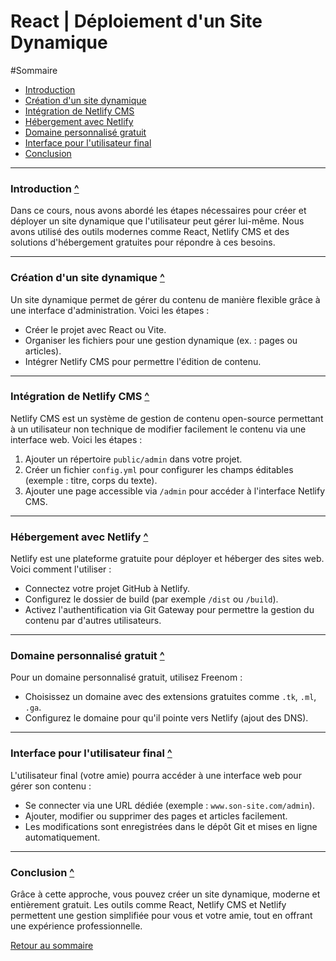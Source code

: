# React | Déploiement d'un Site Dynamique

#Sommaire

- [Introduction](#)
- [Création d'un site dynamique](#)
- [Intégration de Netlify CMS](#)
- [Hébergement avec Netlify](#)
- [Domaine personnalisé gratuit](#)
- [Interface pour l'utilisateur final](#)
- [Conclusion](#)

---

### Introduction [^](#sommaire)
Dans ce cours, nous avons abordé les étapes nécessaires pour créer et déployer un site dynamique que l'utilisateur peut gérer lui-même. Nous avons utilisé des outils modernes comme React, Netlify CMS et des solutions d'hébergement gratuites pour répondre à ces besoins.

---

### Création d'un site dynamique [^](#sommaire)
Un site dynamique permet de gérer du contenu de manière flexible grâce à une interface d'administration. Voici les étapes :
- Créer le projet avec React ou Vite.
- Organiser les fichiers pour une gestion dynamique (ex. : pages ou articles).
- Intégrer Netlify CMS pour permettre l'édition de contenu.

---

### Intégration de Netlify CMS [^](#sommaire)
Netlify CMS est un système de gestion de contenu open-source permettant à un utilisateur non technique de modifier facilement le contenu via une interface web. Voici les étapes :
1. Ajouter un répertoire `public/admin` dans votre projet.
2. Créer un fichier `config.yml` pour configurer les champs éditables (exemple : titre, corps du texte).
3. Ajouter une page accessible via `/admin` pour accéder à l'interface Netlify CMS.

---

### Hébergement avec Netlify [^](#sommaire)
Netlify est une plateforme gratuite pour déployer et héberger des sites web. Voici comment l'utiliser :
- Connectez votre projet GitHub à Netlify.
- Configurez le dossier de build (par exemple `/dist` ou `/build`).
- Activez l'authentification via Git Gateway pour permettre la gestion du contenu par d'autres utilisateurs.

---

### Domaine personnalisé gratuit [^](#sommaire)
Pour un domaine personnalisé gratuit, utilisez Freenom :
- Choisissez un domaine avec des extensions gratuites comme `.tk`, `.ml`, `.ga`.
- Configurez le domaine pour qu'il pointe vers Netlify (ajout des DNS).

---

### Interface pour l'utilisateur final [^](#sommaire)
L'utilisateur final (votre amie) pourra accéder à une interface web pour gérer son contenu :
- Se connecter via une URL dédiée (exemple : `www.son-site.com/admin`).
- Ajouter, modifier ou supprimer des pages et articles facilement.
- Les modifications sont enregistrées dans le dépôt Git et mises en ligne automatiquement.

---

### Conclusion [^](#sommaire)
Grâce à cette approche, vous pouvez créer un site dynamique, moderne et entièrement gratuit. Les outils comme React, Netlify CMS et Netlify permettent une gestion simplifiée pour vous et votre amie, tout en offrant une expérience professionnelle.

[Retour au sommaire](#sommaire)

